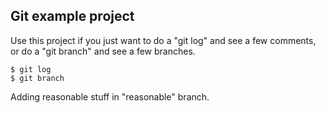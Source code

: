 ## Git example project

Use this project if you just want to do a "git log" and see a few comments, or do a "git branch" and see a few branches.

    $ git log
    $ git branch

Adding reasonable stuff in "reasonable" branch.
